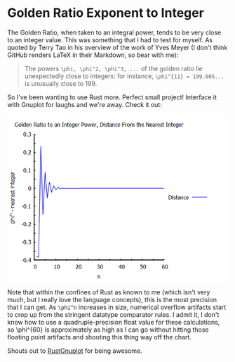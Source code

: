 # Golden Ratio Exponent to Integer

The Golden Ratio, when taken to an integral power, tends to be very close to an integer value. This was something that I had to test for myself. As quoted by Terry Tao in his overview of the work of Yves Meyer (I don't think GitHub renders LaTeX in their Markdown, so bear with me):

> The powers `\phi, \phi^2, \phi^3, ...` of the golden ratio lie unexpectedly close to integers: for instance, `\phi^{11} = 199.005...` is unusually close to 199.

So I've been wanting to use Rust more. Perfect small project! Interface it with Gnuplot for laughs and we're away. Check it out:

![Golden Ratios are awesome](goldenratio.png?raw=true "It's so cool!")

Note that within the confines of Rust as known to me (which isn't very much, but I really love the language concepts), this is the most precision that I can get. As `\phi^n` increases in size, numerical overflow artifacts start to crop up from the stringent datatype comparator rules. I admit it, I don't know how to use a quadruple-precision float value for these calculations, so \phi^{60} is approximately as high as I can go without hitting those floating point artifacts and shooting this thing way off the chart.

Shouts out to [RustGnuplot](https://github.com/SiegeLord/RustGnuplot) for being awesome.
